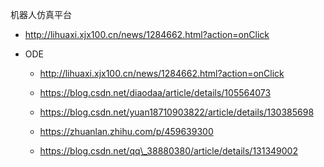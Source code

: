 机器人仿真平台

-   http://lihuaxi.xjx100.cn/news/1284662.html?action=onClick

-   ODE

    -   http://lihuaxi.xjx100.cn/news/1284662.html?action=onClick

    -   https://blog.csdn.net/diaodaa/article/details/105564073

    -   https://blog.csdn.net/yuan18710903822/article/details/130385698

    -   https://zhuanlan.zhihu.com/p/459639300

    -   https://blog.csdn.net/qq\_38880380/article/details/131349002
